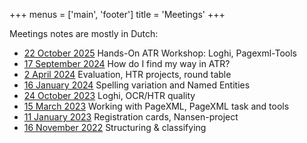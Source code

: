 +++
menus = ['main', 'footer']
title = 'Meetings'
+++

Meetings notes are mostly in Dutch:

- [22 October 2025](../../nl/bijeenkomsten/kennisuitwisseling-2025-10-22.md) Hands-On ATR Workshop: Loghi, Pagexml-Tools
- [17 September 2024](meetings/kennisuitwisseling-2024-09-17.md) How do I find my way in ATR?
- [2 April 2024](meetings/kennisuitwisseling-2024-04-02.md) Evaluation, HTR projects, round table
- [16 January 2024](../../nl/bijeenkomsten/kennisuitwisseling-2024-01-16.md) Spelling variation and Named Entities
- [24 October 2023](../../nl/bijeenkomsten/kennisuitwisseling-2023-10-24.md) Loghi, OCR/HTR quality
- [15 March 2023](../../nl/bijeenkomsten/kennisuitwisseling-2023-03-15.md) Working with PageXML, PageXML task and tools
- [11 January 2023](../../nl/bijeenkomsten/kennisuitwisseling-2023-01-11.md) Registration cards, Nansen-project
- [16 November 2022](../../nl/bijeenkomsten/kennisuitwisseling-2022-11-16.md) Structuring & classifying
